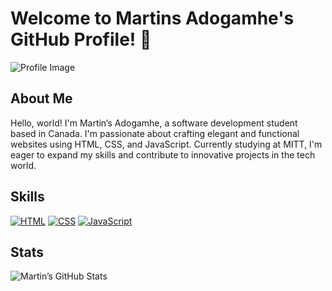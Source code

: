 <!--
**matineno/matineno** is a ✨ _special_ ✨ repository because its `README.md` (this file) appears on your GitHub profile.

Here are some ideas to get you started:

- 🔭 I’m currently working on ...
- 🌱 I’m currently learning ...
- 👯 I’m looking to collaborate on ...
- 🤔 I’m looking for help with ...
- 💬 Ask me about ...
- 📫 How to reach me: ...
- 😄 Pronouns: ...
- ⚡ Fun fact: ...
-->

# Welcome to Martins Adogamhe's GitHub Profile! 👋

![Profile Image](https://www.google.com/imgres?imgurl=https%3A%2F%2Fmedia.licdn.com%2Fdms%2Fimage%2FD5603AQE1CulaRiBYsw%2Fprofile-displayphoto-shrink_800_800%2F0%2F1701243870031%3Fe%3D2147483647%26v%3Dbeta%26t%3DjJ0NDl9TwNQk5A-GrF5j7hSjOgdGjyCK4rNu7czFs1Q&tbnid=yZzUwiR0pPuc0M&vet=12ahUKEwimyuW7k9SEAxVtBjQIHf8pBCwQMygAegQIARAx..i&imgrefurl=https%3A%2F%2Fng.linkedin.com%2Fin%2Fmartinsadogamhe&docid=jcknW37AG_rOqM&w=800&h=800&q=martins%20adogamhe&client=safari&ved=2ahUKEwimyuW7k9SEAxVtBjQIHf8pBCwQMygAegQIARAx)

## About Me
Hello, world! I'm Martin’s Adogamhe, a software development student based in Canada. I'm passionate about crafting elegant and functional websites using HTML, CSS, and JavaScript. Currently studying at MITT, I'm eager to expand my skills and contribute to innovative projects in the tech world.

## Skills
[![HTML](https://img.shields.io/badge/HTML-Expert-orange)](https://your-html-skills-url.com)
[![CSS](https://img.shields.io/badge/CSS-Expert-blue)](https://your-css-skills-url.com)
[![JavaScript](https://img.shields.io/badge/JavaScript-Intermediate-yellow)](https://your-js-skills-url.com)

## Stats
![Martin’s GitHub Stats](https://github-readme-stats.vercel.app/api?username=matineno&show_icons=true&theme=radical)
